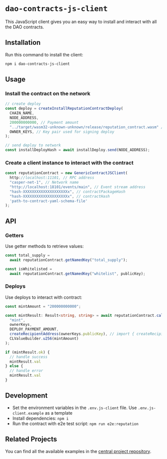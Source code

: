 # `dao-contracts-js-client`

This JavaScript client gives you an easy way to install and interact with all the DAO contracts.

## Installation

Run this command to install the client:

```bash
npm i dao-contracts-js-client
```

## Usage

### Install the contract on the network

```ts
// create deploy
const deploy = createInstallReputationContractDeploy(
  CHAIN_NAME,
  NODE_ADDRESS,
  200000000000, // Payment amount
  "../target/wasm32-unknown-unknown/release/reputation_contract.wasm" // Path to WASM file
  OWNER_KEYS, // Key pair used for signing deploy
);

// send deploy to network
const installDeployHash = await installDeploy.send(NODE_ADDRESS); 
```

### Create a client instance to interact with the contract

```ts
const reputationContract = new GenericContractJSClient(
  http://localhost:11101, // RPC address
  "casper-net-1", // Network name
  "http://localhost:18101/events/main", // Event stream address
  "hash-XXXXXXXXXXXXXXXXXXXXx", // contractPackageHash
  "hash-XXXXXXXXXXXXXXXXXXXXx", // contractHash
  'path-to-contract-yaml-schema-file'
);
```

## API

### Getters

Use getter methods to retrieve values:

```ts
const total_supply =
  await reputationContract.getNamedKey("total_supply");

const isWhitelisted = 
  await reputationContract.getNamedKey("whitelist", publicKey);
```

### Deploys

Use deploys to interact with contract:

```ts
const mintAmount = "200000000000";

const mintResult: Result<string, string> = await reputationContract.callEntryPoint(
  "mint",
  ownerKeys,
  DEPLOY_PAYMENT_AMOUNT,
  createRecipientAddress(ownerKeys.publicKey), // import { createRecipientAddress } from "casper-js-client-helper/dist/helpers/lib"; 
  CLValueBuilder.u256(mintAmount)
);

if (mintResult.ok) {
  // handle success
  mintResult.val
} else {
  // handle error
  mintResult.val
}
```

## Development

- Set the environment variables in the `.env.js-client` file. Use `.env.js-client.example` as a template
- Install dependencies: `npm i`
- Run the contract with e2e test script: `npm run e2e:reputation`

## Related Projects

You can find all the available examples in the [central project repository](https://github.com/casper-network/casper-contracts-js-clients).
